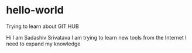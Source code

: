 # hello-world
Trying to learn about GIT HUB

Hi I am Sadashiv Srivatava
I am trying to learn new tools from the Internet 
I need to expand my knowledge 
